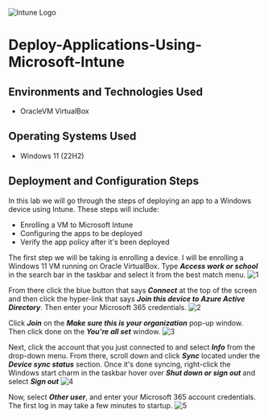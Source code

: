 ![Intune Logo](https://github.com/Brandon-Baker11/Deploy-Applications-Using-Microsoft-Intune/assets/140644499/b00f0ed1-f6d2-4411-bf0c-9220ab93313b)
# Deploy-Applications-Using-Microsoft-Intune

## Environments and Technologies Used
- OracleVM VirtualBox

## Operating Systems Used
- Windows 11 (22H2)

## Deployment and Configuration Steps
In this lab we will go through the steps of deploying an app to a Windows device using Intune. These steps will include:

- Enrolling a VM to Microsoft Intune
- Configuring the apps to be deployed
- Verify the app policy after it's been deployed


The first step we will be taking is enrolling a device. I will be enrolling a Windows 11 VM running on Oracle VirtualBox. Type ***Access work or school*** in the search bar in the taskbar and select it from the best match menu.
![1](https://github.com/Brandon-Baker11/Deploy-Applications-Using-Microsoft-Intune/assets/140644499/8f29aa28-685e-42aa-9972-b4ed27489838)


From there click the blue button that says ***Connect*** at the top of the screen and then click the hyper-link that says ***Join this device to Azure Active Directory***.
Then enter your Microsoft 365 credentials.
![2](https://github.com/Brandon-Baker11/Deploy-Applications-Using-Microsoft-Intune/assets/140644499/4bb155a9-a186-440b-a6a7-e857a406db2d)


Click ***Join*** on the ***Make sure this is your organization*** pop-up window.
Then click done on the ***You're all set*** window.
![3](https://github.com/Brandon-Baker11/Deploy-Applications-Using-Microsoft-Intune/assets/140644499/4226a662-cb25-4c8a-b61a-61223ac35e22)


Next, click the account that you just connected to and select ***Info*** from the drop-down menu. From there, scroll down and click ***Sync*** located under the ***Device sync status*** section. Once it's done syncing, right-click the Windows start charm in the taskbar hover over ***Shut down or sign out*** and select ***Sign out***
![4](https://github.com/Brandon-Baker11/Deploy-Applications-Using-Microsoft-Intune/assets/140644499/e76aed5a-1507-4f78-8168-4e8a4a99e2cb)


Now, select ***Other user***, and enter your Microsoft 365 account credentials.
The first log in may take a few minutes to startup.
![5](https://github.com/Brandon-Baker11/Deploy-Applications-Using-Microsoft-Intune/assets/140644499/961dd01d-5ca2-48c7-8cd2-f8caa5b8b228)






















































































































